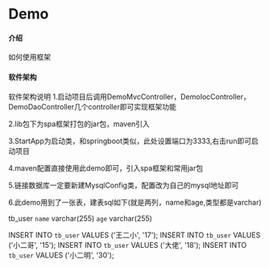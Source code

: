 # Demo

#### 介绍
如何使用框架

#### 软件架构
软件架构说明
1.启动项目后调用DemoMvcController，DemoIocController，DemoDaoController几个controller即可实现框架功能

2.lib包下为spa框架打包的jar包，maven引入

3.StartApp为启动类，和springboot类似，此处设置端口为3333,右击run即可启动项目

4.maven配置直接使用此demo即可，引入spa框架和常用jar包

5.链接数据库一定要新建MysqlConfig类，配置改为自己的mysql地址即可

6.此demo用到了一张表，建表sql如下(就是两列，name和age,类型都是varchar)

tb_user  `name` varchar(255)   `age` varchar(255)

INSERT INTO `tb_user` VALUES ('王二小', '17');
INSERT INTO `tb_user` VALUES ('小二哥', '15');
INSERT INTO `tb_user` VALUES ('大佬', '18');
INSERT INTO `tb_user` VALUES ('小二明', '30');
